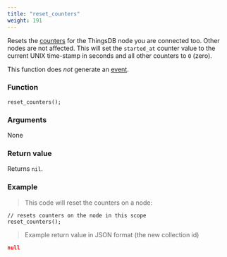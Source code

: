 ```yaml
---
title: "reset_counters"
weight: 191
---
```


Resets the [counters](../../node-api/counters) for the ThingsDB node you are connected too.
Other nodes are not affected.
This will set the `started_at` counter value to the current UNIX time-stamp in seconds and all other counters to `0` (zero).

This function does *not* generate an [event](../../overview/events).

### Function

`reset_counters();`

### Arguments

None

### Return value

Returns `nil`.

### Example

> This code will reset the counters on a node:

```thingsdb,json_response,@n
// resets counters on the node in this scope
reset_counters();
```

> Example return value in JSON format (the new collection id)

```json
null
```
